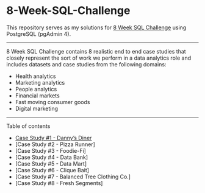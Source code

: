 # 8-Week-SQL-Challenge
This repository serves as my solutions for [8 Week SQL Challenge]( https://8weeksqlchallenge.com/) using PostgreSQL (pgAdmin 4).
***
8 Week SQL Challenge contains 8 realistic end to end case studies that closely represent the sort of work we perform in a data analytics role and includes datasets and case studies from the following domains:
*	Health analytics
*	Marketing analytics
*	People analytics
*	Financial markets
*	Fast moving consumer goods
*	Digital marketing
***
Table of contents
*	[Case Study #1 - Danny’s  Diner](https://github.com/hanhdang9/8-Week-SQL-Challenge/tree/main/Case%20Study%20%231%20-%20Danny's%20Diner)
*	[Case Study #2 - Pizza Runner]
*	[Case Study #3 - Foodie-Fi]
*	[Case Study #4 - Data Bank]
* [Case Study #5 - Data Mart]
* [Case Study #6 - Clique Bait]
* [Case Study #7 - Balanced Tree Clothing Co.]
* [Case Study #8 - Fresh Segments]



